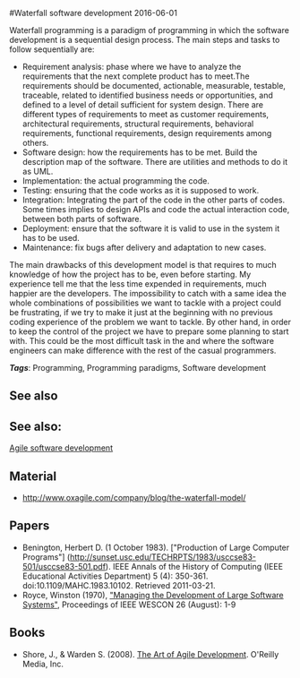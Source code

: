 
#Waterfall software development
2016-06-01

Waterfall programming is a paradigm of programming in which the software development is a sequential design process.
The main steps and tasks to follow sequentially are:
- Requirement analysis: phase where we have to analyze the requirements that the next complete product has to meet.The requirements should be documented, actionable, measurable, testable, traceable, related to identified business needs or opportunities, and defined to a level of detail sufficient for system design.
There are different types of requirements to meet as customer requirements, architectural requirements, structural requirements, behavioral requirements, functional requirements, design requirements among others.
- Software design: how the requirements has to be met. Build the description map of the software. There are utilities and methods to do it as UML.
- Implementation: the actual programming the code.
- Testing: ensuring that the code works as it is supposed to work.
- Integration: Integrating the part of the code in the other parts of codes. Some times implies to design APIs and code the actual interaction code, between both parts of software.
- Deployment: ensure that the software it is valid to use in the system it has to be used.
- Maintenance: fix bugs after delivery and adaptation to new cases.

The main drawbacks of this development model is that requires to much knowledge of how the project has to be, even before starting.
My experience tell me that the less time expended in requirements, much happier are the developers. The impossibility to catch with a same idea the whole combinations of possibilities we want to tackle with a project could be frustrating, if we try to make it just at the beginning with no previous coding experience of the problem we want to tackle.
By other hand, in order to keep the control of the project we have to prepare some planning to start with. This could be the most difficult task in the 
and where the software engineers can make difference with the rest of the casual programmers.

***Tags***: Programming, Programming paradigms, Software development

## See also
## See also:
[Agile software development](/agile_software_development)
## Material
* http://www.oxagile.com/company/blog/the-waterfall-model/

## Papers
* Benington, Herbert D. (1 October 1983). ["Production of Large Computer Programs"] (http://sunset.usc.edu/TECHRPTS/1983/usccse83-501/usccse83-501.pdf). IEEE Annals of the History of Computing (IEEE Educational Activities Department) 5 (4): 350-361. doi:10.1109/MAHC.1983.10102. Retrieved 2011-03-21.
* Royce, Winston (1970), ["Managing the Development of Large Software Systems"](http://www.cs.umd.edu/class/spring2003/cmsc838p/Process/waterfall.pdf), Proceedings of IEEE WESCON 26 (August): 1-9

## Books
* Shore, J., & Warden S. (2008). [The Art of Agile Development](https://www.goodreads.com/book/show/1654215.The_Art_of_Agile_Development). O'Reilly Media, Inc.


